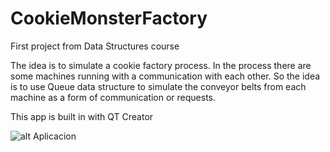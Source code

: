 # CookieMonsterFactory
First project from Data Structures course

The idea is to simulate a cookie factory process. In the process there are some machines running with a communication with each other. So the idea is to use Queue data structure to simulate the conveyor belts from each machine as a form of communication or requests.

This app is built in with QT Creator

![alt Aplicacion](https://i.imgur.com/oFO7fOq.png)
